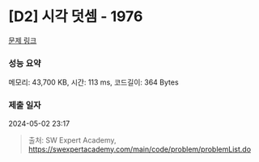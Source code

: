 # [D2] 시각 덧셈 - 1976 

[문제 링크](https://swexpertacademy.com/main/code/problem/problemDetail.do?contestProbId=AV5PttaaAZIDFAUq) 

### 성능 요약

메모리: 43,700 KB, 시간: 113 ms, 코드길이: 364 Bytes

### 제출 일자

2024-05-02 23:17



> 출처: SW Expert Academy, https://swexpertacademy.com/main/code/problem/problemList.do